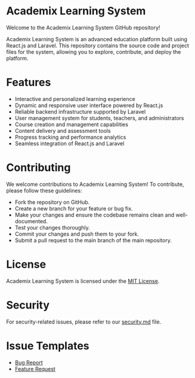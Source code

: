 # Academix Learning System
Welcome to the Academix Learning System GitHub repository!

Academix Learning System is an advanced education platform built using React.js and Laravel. This repository contains the source code and project files for the system, allowing you to explore, contribute, and deploy the platform.

# Features
- Interactive and personalized learning experience
- Dynamic and responsive user interface powered by React.js
- Reliable backend infrastructure supported by Laravel
- User management system for students, teachers, and administrators
- Course creation and management capabilities
- Content delivery and assessment tools
- Progress tracking and performance analytics
- Seamless integration of React.js and Laravel

# Contributing
We welcome contributions to Academix Learning System! To contribute, please follow these guidelines:
- Fork the repository on GitHub.
- Create a new branch for your feature or bug fix.
- Make your changes and ensure the codebase remains clean and well-documented.
- Test your changes thoroughly.
- Commit your changes and push them to your fork.
- Submit a pull request to the main branch of the main repository.

# License
Academix Learning System is licensed under the [MIT License](LICENSE).

# Security
For security-related issues, please refer to our [security.md](./SECURITY.md) file.

# Issue Templates
- [Bug Report](./.github/ISSUE_TEMPLATE/bug_report.md)
- [Feature Request](./.github/ISSUE_TEMPLATE/feature_request.md)
